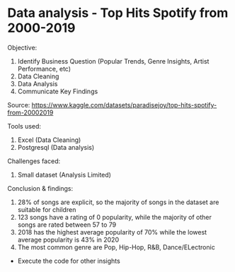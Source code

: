 # Data analysis - Top Hits Spotify from 2000-2019 
Objective: 
1. Identify Business Question (Popular Trends, Genre Insights, Artist Performance, etc)
2. Data Cleaning 
3. Data Analysis
4. Communicate Key Findings

Source: https://www.kaggle.com/datasets/paradisejoy/top-hits-spotify-from-20002019

Tools used:
1. Excel (Data Cleaning)
2. Postgresql (Data analysis)

Challenges faced:  
1. Small dataset (Analysis Limited)

Conclusion & findings: 
1. 28% of songs are explicit, so the majority of songs in the dataset are suitable for children
2. 123 songs have a rating of 0 popularity, while the majority of other songs are rated between 57 to 79
3. 2018 has the highest average popularity of 70% while the lowest average popularity is 43% in 2020
4. The most common genre are Pop, Hip-Hop, R&B, Dance/ELectronic
* Execute the code for other insights
